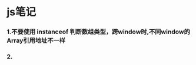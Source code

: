 <!--
 * @Author: hewei
 * @Date: 2020-07-01 17:23:47
 * @LastEditors: hewei
 * @Description: 一些笔记、积累
 -->
# js笔记
### 1.不要使用 instanceof  判断数组类型，跨window时,不同window的Array引用地址不一样
### 2.
